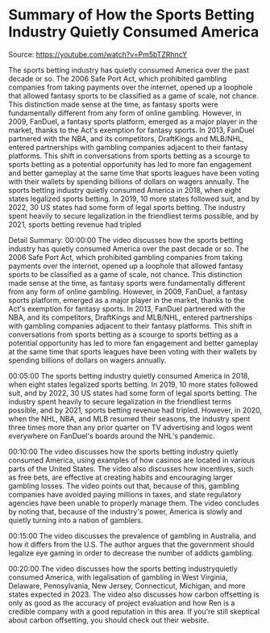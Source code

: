 # Summary of How the Sports Betting Industry Quietly Consumed America

Source: https://youtube.com/watch?v=Pm5bTZRhncY

The sports betting industry has quietly consumed America over the past decade or so. The 2006 Safe Port Act, which prohibited gambling companies from taking payments over the internet, opened up a loophole that allowed fantasy sports to be classified as a game of scale, not chance. This distinction made sense at the time, as fantasy sports were fundamentally different from any form of online gambling. However, in 2009, FanDuel, a fantasy sports platform, emerged as a major player in the market, thanks to the Act's exemption for fantasy sports. In 2013, FanDuel partnered with the NBA, and its competitors, DraftKings and MLB/NHL, entered partnerships with gambling companies adjacent to their fantasy platforms. This shift in conversations from sports betting as a scourge to sports betting as a potential opportunity has led to more fan engagement and better gameplay at the same time that sports leagues have been voting with their wallets by spending billions of dollars on wagers annually.
The sports betting industry quietly consumed America in 2018, when eight states legalized sports betting. In 2019, 10 more states followed suit, and by 2022, 30 US states had some form of legal sports betting. The industry spent heavily to secure legalization in the friendliest terms possible, and by 2021, sports betting revenue had tripled

Detail Summary: 
00:00:00
The video discusses how the sports betting industry has quietly consumed America over the past decade or so. The 2006 Safe Port Act, which prohibited gambling companies from taking payments over the internet, opened up a loophole that allowed fantasy sports to be classified as a game of scale, not chance. This distinction made sense at the time, as fantasy sports were fundamentally different from any form of online gambling. However, in 2009, FanDuel, a fantasy sports platform, emerged as a major player in the market, thanks to the Act's exemption for fantasy sports. In 2013, FanDuel partnered with the NBA, and its competitors, DraftKings and MLB/NHL, entered partnerships with gambling companies adjacent to their fantasy platforms. This shift in conversations from sports betting as a scourge to sports betting as a potential opportunity has led to more fan engagement and better gameplay at the same time that sports leagues have been voting with their wallets by spending billions of dollars on wagers annually.

00:05:00
The sports betting industry quietly consumed America in 2018, when eight states legalized sports betting. In 2019, 10 more states followed suit, and by 2022, 30 US states had some form of legal sports betting. The industry spent heavily to secure legalization in the friendliest terms possible, and by 2021, sports betting revenue had tripled. However, in 2020, when the NHL, NBA, and MLB resumed their seasons, the industry spent three times more than any prior quarter on TV advertising and logos went everywhere on FanDuel's boards around the NHL's pandemic.

00:10:00
The video discusses how the sports betting industry quietly consumed America, using examples of how casinos are located in various parts of the United States. The video also discusses how incentives, such as free bets, are effective at creating habits and encouraging larger gambling losses. The video points out that, because of this, gambling companies have avoided paying millions in taxes, and state regulatory agencies have been unable to properly manage them. The video concludes by noting that, because of the industry's power, America is slowly and quietly turning into a nation of gamblers.

00:15:00
The video discusses the prevalence of gambling in Australia, and how it differs from the U.S. The author argues that the government should legalize eye gaming in order to decrease the number of addicts gambling.

00:20:00
The video discusses how the sports betting industryquietly consumed America, with legalisation of gambling in West Virginia, Delaware, Pennsylvania, New Jersey, Connecticut, Michigan, and more states expected in 2023. The video also discusses how carbon offsetting is only as good as the accuracy of project evaluation and how Ren is a credible company with a good reputation in this area. If you're still skeptical about carbon offsetting, you should check out their website.

